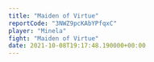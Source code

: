 ```yaml
---
title: "Maiden of Virtue"
reportCode: "3NWZ9pcKAbYPfqxC"
player: "Minela"
fight: "Maiden of Virtue"
date: 2021-10-08T19:17:48.190000+00:00
---
```

